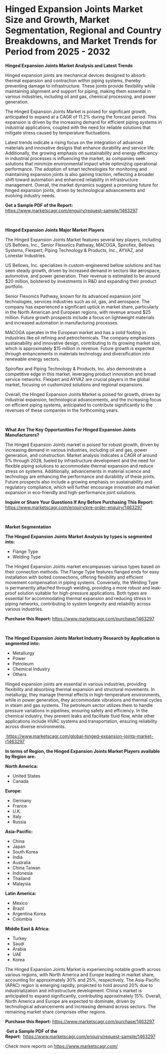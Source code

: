 <p><h1>Hinged Expansion Joints Market Size and Growth, Market Segmentation, Regional and Country Breakdowns, and Market Trends for Period from 2025 -  2032</h1></p><p><strong>Hinged Expansion Joints Market Analysis and Latest Trends</strong></p>
<p><p>Hinged expansion joints are mechanical devices designed to absorb thermal expansion and contraction within piping systems, thereby preventing damage to infrastructure. These joints provide flexibility while maintaining alignment and support for piping, making them essential in various industries, including oil and gas, chemical processing, and power generation.</p><p>The Hinged Expansion Joints Market is poised for significant growth, anticipated to expand at a CAGR of 11.2% during the forecast period. This expansion is driven by the increasing demand for efficient piping systems in industrial applications, coupled with the need for reliable solutions that mitigate stress caused by temperature fluctuations.</p><p>Latest trends indicate a rising focus on the integration of advanced materials and innovative designs that enhance durability and service life. Additionally, the growing emphasis on sustainability and energy efficiency in industrial processes is influencing the market, as companies seek solutions that minimize environmental impact while optimizing operational performance. The adoption of smart technologies for monitoring and maintaining expansion joints is also gaining traction, reflecting a broader shift toward automation and enhanced reliability in infrastructure management. Overall, the market dynamics suggest a promising future for hinged expansion joints, driven by technological advancements and evolving industry needs.</p></p>
<p><strong>Get a Sample PDF of the Report:&nbsp;</strong> <a href="https://www.marketscagr.com/enquiry/request-sample/1463297?utm_campaign=2113&utm_medium=2&utm_source=Github&utm_content=ia&utm_term=18022025&utm_id=hinged-expansion-joints">https://www.marketscagr.com/enquiry/request-sample/1463297</a></p>
<p>&nbsp;</p>
<p><strong>Hinged Expansion Joints Major Market Players</strong></p>
<p><p>The Hinged Expansion Joints Market features several key players, including US Bellows, Inc., Senior Flexonics Pathway, MACOGA, Spiroflex, Bellows Systems, Flexpert, Piping Technology & Products, Inc., AYVAZ, and Lonestar Industries. </p><p>US Bellows, Inc. specializes in custom-engineered bellow solutions and has seen steady growth, driven by increased demand in sectors like aerospace, automotive, and power generation. Their revenue is estimated to be around $20 million, bolstered by investments in R&D and expanding their product portfolio.</p><p>Senior Flexonics Pathway, known for its advanced expansion joint technologies, services industries such as oil, gas, and aerospace. The company has experienced a significant uptick in market share, particularly in the North American and European regions, with revenue around $25 million. Future growth prospects include a focus on lightweight materials and increased automation in manufacturing processes.</p><p>MACOGA operates in the European market and has a solid footing in industries like oil refining and petrochemicals. The company emphasizes sustainability and innovative design, contributing to its growing market size, which is approximately $15 million in revenue. Future growth is expected through enhancements in materials technology and diversification into renewable energy sectors.</p><p>Spiroflex and Piping Technology & Products, Inc. also demonstrate a competitive edge in this market, leveraging product innovation and broad service networks. Flexpert and AYVAZ are crucial players in the global market, focusing on customized solutions and regional expansions.</p><p>Overall, the Hinged Expansion Joints Market is poised for growth, driven by industrial expansion, technological advancements, and the increasing focus on efficient piping systems, anticipated to contribute significantly to the revenues of these companies in the forthcoming years.</p></p>
<p>&nbsp;</p>
<p><strong>What Are The Key Opportunities For Hinged Expansion Joints Manufacturers?</strong></p>
<p><p>The Hinged Expansion Joints market is poised for robust growth, driven by increasing demand in various industries, including oil and gas, power generation, and construction. Market analysis indicates a CAGR of around 5% through 2028, fueled by infrastructure development and the need for flexible piping solutions to accommodate thermal expansion and reduce stress on systems. Additionally, advancements in material science and technology are enhancing the performance and durability of these joints. Future prospects also include a growing emphasis on sustainability and regulatory compliance, which will further encourage innovation and market expansion in eco-friendly and high-performance joint solutions.</p></p>
<p><strong>Inquire or Share Your Questions If Any Before Purchasing This Report:</strong> <a href="https://www.marketscagr.com/enquiry/pre-order-enquiry/1463297?utm_campaign=2113&utm_medium=2&utm_source=Github&utm_content=ia&utm_term=18022025&utm_id=hinged-expansion-joints">https://www.marketscagr.com/enquiry/pre-order-enquiry/1463297</a></p>
<p>&nbsp;</p>
<p><strong>Market Segmentation</strong></p>
<p><strong>The Hinged Expansion Joints Market Analysis by types is segmented into:</strong></p>
<p><ul><li>Flange Type</li><li>Welding Type</li></ul></p>
<p><p>The Hinged Expansion Joints market encompasses various types based on their connection methods. The Flange Type features flanged ends for easy installation with bolted connections, offering flexibility and efficient movement compensation in piping systems. Conversely, the Welding Type is permanently attached through welding, providing a more robust and leak-proof solution suitable for high-pressure applications. Both types are essential for accommodating thermal expansion and reducing stress in piping networks, contributing to system longevity and reliability across various industries.</p></p>
<p><strong>Purchase this Report:&nbsp;</strong><a href="https://www.marketscagr.com/purchase/1463297?utm_campaign=2113&utm_medium=2&utm_source=Github&utm_content=ia&utm_term=18022025&utm_id=hinged-expansion-joints">https://www.marketscagr.com/purchase/1463297</a></p>
<p>&nbsp;</p>
<p><strong>The Hinged Expansion Joints Market Industry Research by Application is segmented into:</strong></p>
<p><ul><li>Metallurgy</li><li>Power</li><li>Petroleum</li><li>Chemical Industry</li><li>Others</li></ul></p>
<p><p>Hinged expansion joints are essential in various industries, providing flexibility and absorbing thermal expansion and structural movements. In metallurgy, they manage thermal effects in high-temperature environments, while in power generation, they accommodate vibrations and thermal cycles in steam and gas systems. The petroleum sector utilizes them to handle pressure variations in pipelines, ensuring safety and efficiency. In the chemical industry, they prevent leaks and facilitate fluid flow, while other applications include HVAC systems and transportation, ensuring reliability across diverse environments.</p></p>
<p><a href="https://www.marketscagr.com/global-hinged-expansion-joints-market-r1463297?utm_campaign=2113&utm_medium=2&utm_source=Github&utm_content=ia&utm_term=18022025&utm_id=hinged-expansion-joints">&nbsp;https://www.marketscagr.com/global-hinged-expansion-joints-market-r1463297</a></p>
<p><strong>In terms of Region, the Hinged Expansion Joints Market Players available by Region are:</strong></p>
<p>
    <p> <strong> North America: </strong>
        <ul>
            <li>United States</li>
            <li>Canada</li>
        </ul>
        </p> 
    <p> <strong> Europe: </strong>
        <ul>
            <li>Germany</li>
            <li>France</li>
            <li>U.K.</li>
            <li>Italy</li>
            <li>Russia</li>
        </ul>
        </p> 
    <p> <strong> Asia-Pacific: </strong>
        <ul>
            <li>China</li>
            <li>Japan</li>
            <li>South Korea</li>
            <li>India</li>
            <li>Australia</li>
            <li>China Taiwan</li>
            <li>Indonesia</li>
            <li>Thailand</li>
            <li>Malaysia</li>
        </ul>
        </p> 
    <p> <strong> Latin America: </strong>
        <ul>
            <li>Mexico</li>
            <li>Brazil</li>
            <li>Argentina Korea</li>
            <li>Colombia</li>
        </ul>
        </p> 
    <p> <strong> Middle East & Africa: </strong>
        <ul>
            <li>Turkey</li>
            <li>Saudi</li>
            <li>Arabia</li>
            <li>UAE</li>
            <li>Korea</li>
        </ul>
    </p>
    </p>
<p><p>The Hinged Expansion Joints Market is experiencing notable growth across various regions, with North America and Europe leading in market share, accounting for approximately 30% and 25%, respectively. The Asia-Pacific (APAC) region is emerging rapidly, projected to hold around 20% due to industrialization and infrastructure development. China's market is anticipated to expand significantly, contributing approximately 15%. Overall, North America and Europe are expected to dominate, driven by technological advancements and increasing demand across sectors. The remaining market share comprises other regions.</p></p>
<p><strong>Purchase this Report: </strong><a href="https://www.marketscagr.com/purchase/1463297?utm_campaign=2113&utm_medium=2&utm_source=Github&utm_content=ia&utm_term=18022025&utm_id=hinged-expansion-joints">https://www.marketscagr.com/purchase/1463297</a></p>
<p>&nbsp;<strong>Get a Sample PDF of the Report:&nbsp;&nbsp;</strong><a href="https://www.marketscagr.com/enquiry/request-sample/1463297?utm_campaign=2113&utm_medium=2&utm_source=Github&utm_content=ia&utm_term=18022025&utm_id=hinged-expansion-joints">https://www.marketscagr.com/enquiry/request-sample/1463297</a></p>
<p><strong></strong></p>
<p>Check more reports on <a href="https://www.marketscagr.com/?utm_campaign=2113&utm_medium=2&utm_source=Github&utm_content=ia&utm_term=18022025&utm_id=hinged-expansion-joints">https://www.marketscagr.com/</a></p>